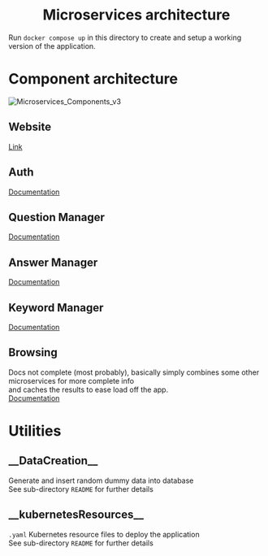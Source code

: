 <div align="center">

# Microservices architecture
</div>

Run `docker compose up` in this directory to create and setup a working version of the application.

# Component architecture
![Microservices_Components_v3](https://user-images.githubusercontent.com/65095699/125166082-94109b80-e1a2-11eb-8f84-0994a134b634.jpg)

## Website
[Link]()

## Auth
[Documentation](http://saas-15.ddns.net:40000/spec/)

## Question Manager
[Documentation](http://saas-15.ddns.net:40001/spec/)

## Answer Manager
[Documentation](http://saas-15.ddns.net:40002/spec/)

## Keyword Manager
[Documentation](http://saas-15.ddns.net:40003/spec/)

## Browsing
Docs not complete (most probably), basically simply combines some other microservices for more complete info  
and caches the results to ease load off the app.  
[Documentation](http://saas-15.ddns.net:40004/spec/)


# Utilities
## \_\_DataCreation\_\_
Generate and insert random dummy data into database  
See sub-directory `README` for further details

## \_\_kubernetesResources\_\_
`.yaml` Kubernetes resource files to deploy the application  
See sub-directory `README` for further details
